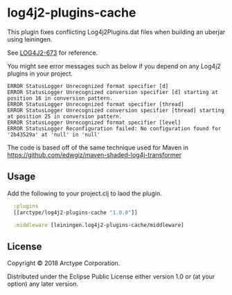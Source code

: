 # log4j2-plugins-cache

This plugin fixes conflicting Log4j2Plugins.dat files when building an uberjar using leiningen.

See [LOG4J2-673](https://issues.apache.org/jira/browse/LOG4J2-673) for reference.

You might see error messages such as below if you depend on any Log4j2 plugins in your project.

```text
ERROR StatusLogger Unrecognized format specifier [d]
ERROR StatusLogger Unrecognized conversion specifier [d] starting at position 16 in conversion pattern.
ERROR StatusLogger Unrecognized format specifier [thread]
ERROR StatusLogger Unrecognized conversion specifier [thread] starting at position 25 in conversion pattern.
ERROR StatusLogger Unrecognized format specifier [level]
ERROR StatusLogger Reconfiguration failed: No configuration found for '2b43529a' at 'null' in 'null'
```

The code is based off of the same technique used for Maven in https://github.com/edwgiz/maven-shaded-log4j-transformer

## Usage

Add the following to your project.clj to laod the plugin.

```clj
  :plugins
  [[arctype/log4j2-plugins-cache "1.0.0"]]

  :middleware [leiningen.log4j2-plugins-cache/middleware]
```

## License

Copyright © 2018 Arctype Corporation.

Distributed under the Eclipse Public License either version 1.0 or (at
your option) any later version.
